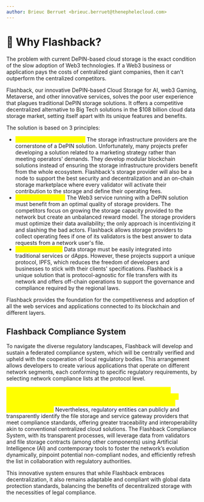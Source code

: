```yaml
---
author: Brieuc Berruet <brieuc.berruet@thenephelecloud.com>
---
```


# 📸 Why Flashback?

The problem with current DePIN-based cloud storage is the exact condition of the slow adoption of Web3 technologies. If a Web3 business or application pays the costs of centralized giant companies, then it can't outperform the centralized competitors.

Flashback, our innovative DePIN-based Cloud Storage for AI, web3 Gaming, Metaverse, and other innovative services, solves the poor user experience that plagues traditional DePIN storage solutions. It offers a competitive decentralized alternative to Big Tech solutions in the $108 billion cloud data storage market, setting itself apart with its unique features and benefits.

The solution is based on 3 principles:

* <mark style="color:yellow;">**Quality-based profitability**</mark><mark style="color:yellow;">:</mark> The storage infrastructure providers are the cornerstone of a DePIN solution. Unfortunately, many projects prefer developing a solution related to a marketing strategy rather than meeting operators' demands. They develop modular blockchain solutions instead of ensuring the storage infrastructure providers benefit from the whole ecosystem. Flashback's storage provider will also be a node to support the best security and decentralization and an on-chain storage marketplace where every validator will activate their contribution to the storage and define their operating fees.
* <mark style="color:yellow;">**File transfer speed**</mark><mark style="color:yellow;">:</mark> The Web3 service running with a DePIN solution must benefit from an optimal quality of storage providers. The competitors focus on growing the storage capacity provided to the network but create an unbalanced reward model. The storage providers must optimize their data availability; the only approach is incentivizing it and slashing the bad actors. Flashback allows storage providers to collect operating fees if one of its validators is the best answer to data requests from a network user's file.
* <mark style="color:yellow;">**Storage flexibility**</mark><mark style="color:yellow;">:</mark> Data storage must be easily integrated into traditional services or dApps. However, these projects support a unique protocol, IPFS, which reduces the freedom of developers and businesses to stick with their clients' specifications. Flashback is a unique solution that is protocol-agnostic for file transfers with its network and offers off-chain operations to support the governance and compliance required by the regional laws.

Flashback provides the foundation for the competitiveness and adoption of all the web services and applications connected to its blockchain and different layers.

## **Flashback Compliance System**

To navigate the diverse regulatory landscapes, Flashback will develop and sustain a federated compliance system, which will be centrally verified and upheld with the cooperation of local regulatory bodies. This arrangement allows developers to create various applications that operate on different network segments, each conforming to specific regulatory requirements, by selecting network compliance lists at the protocol level.

<mark style="color:yellow;">It's crucial to recognize that these compliance lists do not impose censorship; developers retain the freedom to utilize any validators or service gateway, especially when building projects without specific compliance needs.</mark> Nevertheless, regulatory entities can publicly and transparently identify the file storage and service gateway providers that meet compliance standards, offering greater traceability and interoperability akin to conventional centralized cloud solutions. The Flashback Compliance System, with its transparent processes, will leverage data from validators and file storage contracts (among other components) using Artificial Intelligence (AI) and contemporary tools to foster the network’s evolution dynamically, pinpoint potential non-compliant nodes, and efficiently refresh the list in collaboration with regulatory authorities.

This innovative system ensures that while Flashback embraces decentralization, it also remains adaptable and compliant with global data protection standards, balancing the benefits of decentralized storage with the necessities of legal compliance.
